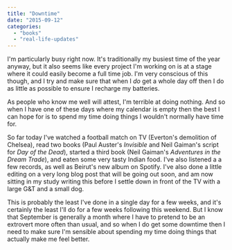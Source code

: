 ```yaml
---
title: "Downtime"
date: "2015-09-12"
categories: 
  - "books"
  - "real-life-updates"
---
```


I'm particularly busy right now. It's traditionally my busiest time of the year anyway, but it also seems like every project I'm working on is at a stage where it could easily become a full time job. I'm very conscious of this though, and I try and make sure that when I _do_ get a whole day off then I do as little as possible to ensure I recharge my batteries.

As people who know me well will attest, I'm terrible at doing nothing. And so when I have one of these days where my calendar is empty then the best I can hope for is to spend my time doing things I wouldn't normally have time for.

So far today I've watched a football match on TV (Everton's demolition of Chelsea), read two books (Paul Auster's _Invisible_ and Neil Gaiman's script for _Day of the Dead_), started a third book (Neil Gaiman's _Adventures in the Dream Trade_), and eaten some very tasty Indian food. I've also listened a a few records, as well as Beirut's new album on Spotify. I've also done a little editing on a very long blog post that will be going out soon, and am now sitting in my study writing this before I settle down in front of the TV with a large G&T and a small dog.

This is probably the least I've done in a single day for a few weeks, and it's certainly the least I'll do for a few weeks following this weekend. But I know that September is generally a month where I have to pretend to be an extrovert more often than usual, and so when I do get some downtime then I need to make sure I'm sensible about spending my time doing things that actually make me feel better.
